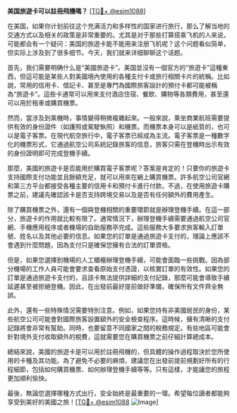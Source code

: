 **美国旅遊卡可以註冊飛機嗎？** [[TG💪+ @esim1088](https://t.me/s/esim1088)]

在美国，如果你计划前往这个充满活力和多样性的国家进行旅行，那么了解当地的交通方式以及相关的政策是非常重要的。尤其是对于那些打算搭乘飞机的人来说，可能都会有一个疑问：美国的旅遊卡能不能用来注册飞机呢？这个问题看似简单，但实际上涉及到了很多细节。今天，我们就来详细聊聊这个话题。

首先，我们需要明确什么是“美國旅遊卡”。美国並沒有一個官方的“旅遊卡”這種東西，但這可能是某些人對美國境內使用的各種支付卡或旅行相關卡片的統稱。比如說，常用的信用卡、借記卡、甚至是專門為國際旅客設計的預付卡都可能被稱為“旅遊卡”。這些卡通常可以用來支付酒店住宿、餐飲、購物等各類費用，甚至還可以用於租車或購買機票。

然而，當涉及到乘機時，事情變得稍微複雜起來。一般來說，乘坐商業航班需要提供有效的身份證件（如護照或駕駛執照）和機票。而機票本身可以是紙質的，也可以是電子客票。在現代航空旅行中，電子客票已經成為主流。電子客票是一種數字化的機票形式，它通過航空公司系統記錄旅客的信息，旅客只需在登機時出示有效的身份證明即可完成登機手續。

那麼，美國的旅遊卡是否能用於購買電子客票呢？答案是肯定的！只要你的旅遊卡支持國際支付功能並且餘額充足，就可以用來在網上購買機票。許多航空公司官網和第三方平台都接受各種主要的信用卡和預付卡進行付款。不過，在使用旅遊卡購票之前，建議先確認該卡是否支持跨境交易以及是否有任何額外的費用產生。

除了購買機票之外，還有一個與登機相關的重要環節就是辦理登機手續。在這一部分，旅遊卡的作用就比較有限了。通常情況下，辦理登機手續需要通過航空公司官網、手機應用程序或者機場的自助服務亭完成。這些服務大多要求旅客輸入訂單號、姓名以及其他必要的信息。如果您的訂單是通過旅遊卡支付的，理論上應該不會遇到什麼問題，因為支付只是確保您擁有合法的訂單資格。

但是，如果您選擇到機場的人工櫃檯辦理登機手續，可能會面臨一些挑戰。因為部分機場的工作人員可能會要求查看原始支付憑證，以核實訂單的有效性。如果您的訂單是通過旅遊卡支付的，且該卡無法提供詳細的支付記錄，那麼可能會導致手續延遲甚至被拒絕登機。因此，在出發前最好提前做好準備，確保所有文件齊全無誤。

此外，還有一些特殊情況需要特別注意。例如，如果您持有非美國居民的身份，某些航空公司可能會對國際旅客設置額外的安全檢查程序。這時候，擁有清晰的支付記錄將會非常有幫助。同時，也要留意不同國家之間的稅務規定。有些地區可能會針對境外支付收取額外的稅費，這就需要您在購買機票之前仔細計算總成本。

總結來說，美國的旅遊卡是可以用於註冊飛機的，但具體的操作過程取決於您所使用的卡種及其功能。為了避免不必要的麻煩，建議您在出發前提前規劃好所有的行程細節，包括如何購買機票、如何辦理登機手續等等。只有這樣，才能讓您的旅程更加順利愉快。

最後，無論您選擇哪種方式出行，安全始終是最重要的一環。希望每位讀者都能夠享受到美好的美國之旅！[[TG💪+ @esim1088](https://t.me/s/esim1088) ![Image](https://i.postimg.cc/4NQfJmqS/Snipaste-2025-05-13-00-14-12.png)]